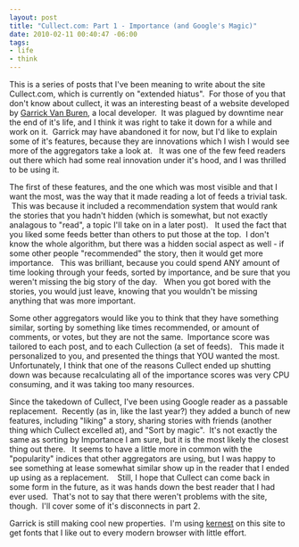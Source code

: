 ```yaml
--- 
layout: post
title: "Cullect.com: Part 1 - Importance (and Google's Magic)"
date: 2010-02-11 00:40:47 -06:00
tags: 
- life
- think
---
```

This is a series of posts that I've been meaning to write about the site Cullect.com, which is currently on "extended hiatus".  For those of you that don't know about cullect, it was an interesting beast of a website developed by <a href="http://garrickvanburen.com/">Garrick Van Buren</a>, a local developer.  It was plagued by downtime near the end of it's life, and I think it was right to take it down for a while and work on it.  Garrick may have abandoned it for now, but I'd like to explain some of it's features, because they are innovations which I wish I would see more of the aggregators take a look at.   It was one of the few feed readers out there which had some real innovation under it's hood, and I was thrilled to be using it.

The first of these features, and the one which was most visible and that I want the most, was the way that it made reading a lot of feeds a trivial task.  This was because it included a recommendation system that would rank the stories that you hadn't hidden (which is somewhat, but not exactly analagous to "read", a topic I'll take on in a later post).   It used the fact that you liked some feeds better than others to put those at the top.  I don't know the whole algorithm, but there was a hidden social aspect as well - if some other people "recommended" the story, then it would get more importance.   This was brilliant, because you could spend ANY amount of time looking through your feeds, sorted by importance, and be sure that you weren't missing the big story of the day.   When you got bored with the stories, you would just leave, knowing that you wouldn't be missing anything that was more important.

Some other aggregators would like you to think that they have something similar, sorting by something like times recommended, or amount of comments, or votes, but they are not the same.  Importance score was tailored to each post, and to each Cullection (a set of feeds).   This made it personalized to you, and presented the things that YOU wanted the most.   Unfortunately, I think that one of the reasons Cullect ended up shutting down was because recalculating all of the importance scores was very CPU consuming, and it was taking too many resources.

Since the takedown of Cullect, I've been using Google reader as a passable replacement.  Recently (as in, like the last year?) they added a bunch of new features, including "liking" a story, sharing stories with friends (another thing which Cullect excelled at), and "Sort by magic".  It's not exactly the same as sorting by Importance I am sure, but it is the most likely the closest thing out there.   It seems to have a little more in common with the "popularity" indices that other aggregators are using, but I was happy to see something at lease somewhat similar show up in the reader that I ended up using as a replacement.    Still, I hope that Cullect can come back in some form in the future, as it was hands down the best reader that I had ever used.  That's not to say that there weren't problems with the site, though.  I'll cover some of it's disconnects in part 2.

Garrick is still making cool new properties.  I'm using <a href="http://kernest.com">kernest</a> on this site to get fonts that I like out to every modern browser with little effort.
